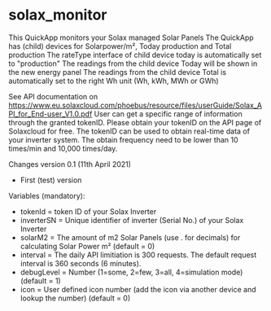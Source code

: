 # solax_monitor

This QuickApp monitors your Solax managed Solar Panels
The QuickApp has (child) devices for Solarpower/m², Today production and Total production 
The rateType interface of child device today is automatically set to "production"
The readings from the child device Today will be shown in the new energy panel 
The readings from the child device Total is automatically set to the right Wh unit (Wh, kWh, MWh or GWh) 

See API documentation on https://www.eu.solaxcloud.com/phoebus/resource/files/userGuide/Solax_API_for_End-user_V1.0.pdf
User can get a specific range of information through the granted tokenID. Please obtain your tokenID on the API page of Solaxcloud for free.
The tokenID can be used to obtain real-time data of your inverter system. The obtain frequency need to be lower than 10 times/min and 10,000 times/day.


Changes version 0.1 (11th April 2021)
- First (test) version


Variables (mandatory): 
- tokenId = token ID of your Solax Inverter
- inverterSN = Unique identifier of inverter (Serial No.) of your Solax Inverter 
- solarM2 = The amount of m2 Solar Panels (use . for decimals) for calculating Solar Power m² (default = 0)
- interval = The daily API limitiation is 300 requests. The default request interval is 360 seconds (6 minutes).
- debugLevel = Number (1=some, 2=few, 3=all, 4=simulation mode) (default = 1)
- icon = User defined icon number (add the icon via another device and lookup the number) (default = 0)
